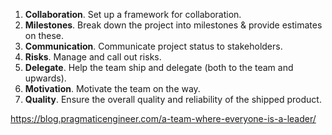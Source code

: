 1. **Collaboration**. Set up a framework for collaboration.
2. **Milestones**. Break down the project into milestones & provide estimates on these.
3. **Communication**. Communicate project status to stakeholders.
4. **Risks**. Manage and call out risks.
5. **Delegate**. Help the team ship and delegate (both to the team and upwards).
6. **Motivation**. Motivate the team on the way.
7. **Quality**. Ensure the overall quality and reliability of the shipped product.

https://blog.pragmaticengineer.com/a-team-where-everyone-is-a-leader/

